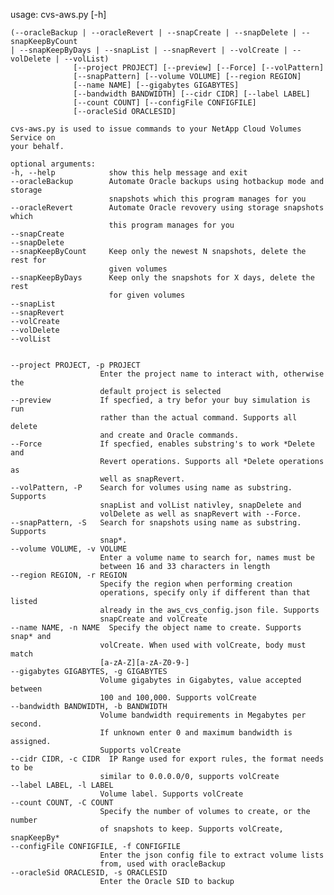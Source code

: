 usage: cvs-aws.py [-h]
                 
    (--oracleBackup | --oracleRevert | --snapCreate | --snapDelete | --snapKeepByCount 
    | --snapKeepByDays | --snapList | --snapRevert | --volCreate | --volDelete | --volList)
                  [--project PROJECT] [--preview] [--Force] [--volPattern]
                  [--snapPattern] [--volume VOLUME] [--region REGION]
                  [--name NAME] [--gigabytes GIGABYTES]
                  [--bandwidth BANDWIDTH] [--cidr CIDR] [--label LABEL]
                  [--count COUNT] [--configFile CONFIGFILE]
                  [--oracleSid ORACLESID]

    cvs-aws.py is used to issue commands to your NetApp Cloud Volumes Service on
    your behalf.

    optional arguments:
    -h, --help            show this help message and exit
    --oracleBackup        Automate Oracle backups using hotbackup mode and storage 
                          snapshots which this program manages for you
    --oracleRevert        Automate Oracle revovery using storage snapshots which 
                          this program manages for you
    --snapCreate
    --snapDelete
    --snapKeepByCount     Keep only the newest N snapshots, delete the rest for
                          given volumes
    --snapKeepByDays      Keep only the snapshots for X days, delete the rest
                          for given volumes
    --snapList
    --snapRevert
    --volCreate
    --volDelete
    --volList
    
    
    --project PROJECT, -p PROJECT
                        Enter the project name to interact with, otherwise the
                        default project is selected
    --preview           If specfied, a try befor your buy simulation is run
                        rather than the actual command. Supports all delete
                        and create and Oracle commands.
    --Force             If specfied, enables substring's to work *Delete and
                        Revert operations. Supports all *Delete operations as
                        well as snapRevert.
    --volPattern, -P    Search for volumes using name as substring. Supports
                        snapList and volList nativley, snapDelete and
                        volDelete as well as snapRevert with --Force.
    --snapPattern, -S   Search for snapshots using name as substring. Supports
                        snap*.
    --volume VOLUME, -v VOLUME
                        Enter a volume name to search for, names must be
                        between 16 and 33 characters in length
    --region REGION, -r REGION
                        Specify the region when performing creation
                        operations, specify only if different than that listed
                        already in the aws_cvs_config.json file. Supports
                        snapCreate and volCreate
    --name NAME, -n NAME  Specify the object name to create. Supports snap* and
                        volCreate. When used with volCreate, body must match
                        [a-zA-Z][a-zA-Z0-9-]
    --gigabytes GIGABYTES, -g GIGABYTES
                        Volume gigabytes in Gigabytes, value accepted between
                        100 and 100,000. Supports volCreate
    --bandwidth BANDWIDTH, -b BANDWIDTH
                        Volume bandwidth requirements in Megabytes per second.
                        If unknown enter 0 and maximum bandwidth is assigned.
                        Supports volCreate
    --cidr CIDR, -c CIDR  IP Range used for export rules, the format needs to be
                        similar to 0.0.0.0/0, supports volCreate
    --label LABEL, -l LABEL
                        Volume label. Supports volCreate
    --count COUNT, -C COUNT
                        Specify the number of volumes to create, or the number
                        of snapshots to keep. Supports volCreate, snapKeepBy*
    --configFile CONFIGFILE, -f CONFIGFILE
                        Enter the json config file to extract volume lists
                        from, used with oracleBackup
    --oracleSid ORACLESID, -s ORACLESID
                        Enter the Oracle SID to backup
